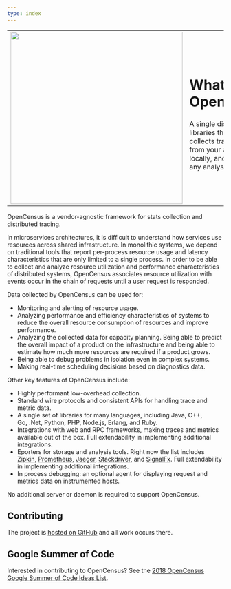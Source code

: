 ```yaml
---
type: index
---
```


<table>
<tr>
<td><img src="/images/opencensus.svg" width="400"></td>
<td>
<h1> What is OpenCensus?</h1>

<p>A single distribution of libraries that automatically collects traces and
metrics from your app, displays them locally, and sends them to any analysis
tool.</p>
</td>
</tr>
</table>

OpenCensus is a vendor-agnostic framework for stats collection and distributed tracing.

In microservices architectures, it is difficult to understand how services use
resources across shared infrastructure. In monolithic systems, we depend on
traditional tools that report per-process resource usage and latency characteristics
that are only limited to a single process. In order to be able to collect and analyze
resource utilization and performance characteristics of distributed systems,
OpenCensus associates resource utilization with events occur in the chain of
requests until a user request is responded.

Data collected by OpenCensus can be used for:

* Monitoring and alerting of resource usage.
* Analyzing performance and efficiency characteristics of systems to reduce the
  overall resource consumption of resources and improve performance.
* Analyzing the collected data for capacity planning. Being able to
  predict the overall impact of a product on the infrastructure and
 being able to estimate how much more resources are required if a product grows.
* Being able to debug problems in isolation even in complex systems.
* Making real-time scheduling decisions based on diagnostics data.


Other key features of OpenCensus include:

* Highly performant low-overhead collection.
* Standard wire protocols and consistent APIs for handling
  trace and metric data.
* A single set of libraries for many languages, including
  Java, C++, Go, .Net, Python, PHP, Node.js, Erlang, and Ruby.
* Integrations with web and RPC frameworks, making traces and metrics
  available out of the box. Full extendability in implementing
  additional integrations.
* Eporters for storage and analysis tools. Right now the list
  includes [Zipkin](http://zipkin.io), [Prometheus](http://prometheus.io),
  [Jaeger](https://jaeger.readthedocs.io/en/latest/),
  [Stackdriver](https://cloud.google.com/stackdriver), and
  [SignalFx](https://signalfx.com).
  Full extendability in implementing additional integrations.
* In process debugging: an optional agent for displaying request
  and metrics data on instrumented hosts.

No additional server or daemon is required to support OpenCensus.

## Contributing

The project is [hosted on GitHub](https://github.com/census-instrumentation) and
all work occurs there.



## Google Summer of Code

Interested in contributing to OpenCensus? See the
[2018 OpenCensus Google Summer of Code Ideas List](https://storage.googleapis.com/summer-of-code/OpenCensusIdeasList.pdf).
